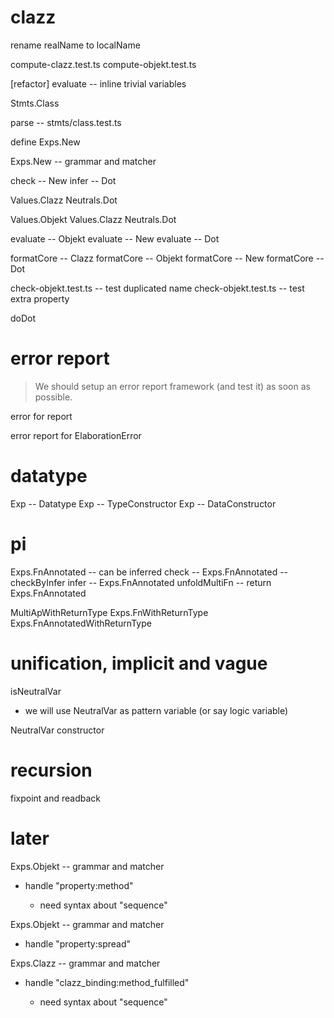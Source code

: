 # clazz

rename realName to localName

compute-clazz.test.ts
compute-objekt.test.ts

[refactor] evaluate -- inline trivial variables

Stmts.Class

parse -- stmts/class.test.ts

define Exps.New

Exps.New -- grammar and matcher

check -- New
infer -- Dot

Values.Clazz
Neutrals.Dot

Values.Objekt
Values.Clazz
Neutrals.Dot

evaluate -- Objekt
evaluate -- New
evaluate -- Dot

formatCore -- Clazz
formatCore -- Objekt
formatCore -- New
formatCore -- Dot

check-objekt.test.ts -- test duplicated name
check-objekt.test.ts -- test extra property

doDot

# error report

> We should setup an error report framework (and test it) as soon as possible.

error for report

error report for ElaborationError

# datatype

Exp -- Datatype
Exp -- TypeConstructor
Exp -- DataConstructor

# pi

Exps.FnAnnotated -- can be inferred
check -- Exps.FnAnnotated -- checkByInfer
infer -- Exps.FnAnnotated
unfoldMultiFn -- return Exps.FnAnnotated

MultiApWithReturnType
Exps.FnWithReturnType
Exps.FnAnnotatedWithReturnType

# unification, implicit and vague

isNeutralVar

- we will use NeutralVar as pattern variable (or say logic variable)

NeutralVar constructor

# recursion

fixpoint and readback

# later

Exps.Objekt -- grammar and matcher

- handle "property:method"

  - need syntax about "sequence"

Exps.Objekt -- grammar and matcher

- handle "property:spread"

Exps.Clazz -- grammar and matcher

- handle "clazz_binding:method_fulfilled"

  - need syntax about "sequence"
